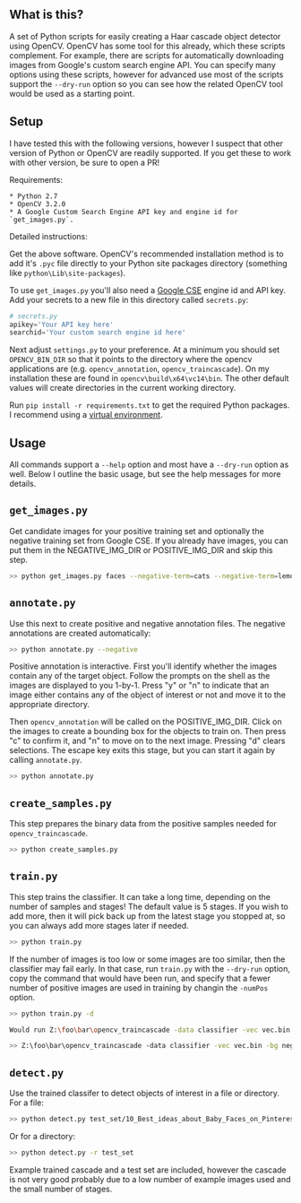## What is this?

A set of Python scripts for easily creating a Haar cascade object detector using OpenCV.
OpenCV has some tool for this already, which these scripts complement.
For example, there are scripts for automatically downloading images from Google's custom search engine API.
You can specify many options using these scripts, however for advanced use most of the scripts support the
`--dry-run` option so you can see how the related OpenCV tool would be used as a starting point.

## Setup

I have tested this with the following versions, however I suspect that other version of Python or OpenCV
are readily supported. If you get these to work with other version, be sure to open a PR!

Requirements:

    * Python 2.7
    * OpenCV 3.2.0
    * A Google Custom Search Engine API key and engine id for `get_images.py`.

Detailed instructions:

Get the above software. OpenCV's recommended installation method is to add it's `.pyc` file directly to your
Python site packages directory (something like `python\Lib\site-packages`).

To use `get_images.py` you'll also need a [Google CSE](https://developers.google.com/custom-search/) engine id and
API key. Add your secrets to a new file in this directory called `secrets.py`:

```python
# secrets.py
apikey='Your API key here'
searchid='Your custom search engine id here'
```

Next adjust `settings.py` to your preference. At a minimum you should set `OPENCV_BIN_DIR` so that it points to
the directory where the opencv applications are (e.g. `opencv_annotation`, `opencv_traincascade`). On my installation
these are found in `opencv\build\x64\vc14\bin`. The other default values will create directories in the current
working directory.

Run `pip install -r requirements.txt` to get the required Python packages.
I recommend using a [virtual environment](https://pypi.python.org/pypi/virtualenv).

## Usage

All commands support a `--help` option and most have a `--dry-run` option as well.
Below I outline the basic usage, but see the help messages for more details.

## `get_images.py`

Get candidate images for your positive training set and optionally the negative training set from Google CSE.
If you already have images, you can put them in the NEGATIVE_IMG_DIR or POSITIVE_IMG_DIR and skip this step.

```bash
>> python get_images.py faces --negative-term=cats --negative-term=lemons
```

## `annotate.py`

Use this next to create positive and negative annotation files. The negative annotations are created automatically:

```bash
>> python annotate.py --negative
```

Positive annotation is interactive.
First you'll identify whether the images contain any of the target object.
Follow the prompts on the shell as the images are displayed to you 1-by-1.
Press "y" or "n" to indicate that an image either contains any of the object of interest or not and move it to the
appropriate directory.

Then `opencv_annotation` will be called on the POSITIVE_IMG_DIR.
Click on the images to create a bounding box for the objects to train on. Then press "c" to confirm it, and "n" to
move on to the next image. Pressing "d" clears selections. The escape key exits this stage, but you can start it
again by calling `annotate.py`.

```bash
>> python annotate.py
```

## `create_samples.py`

This step prepares the binary data from the positive samples needed for `opencv_traincascade`.

```bash
>> python create_samples.py
```

## `train.py`

This step trains the classifier. It can take a long time, depending on the number of samples and stages!
The default value is 5 stages. If you wish to add more, then it will pick back up from the latest stage you stopped
at, so you can always add more stages later if needed.

```bash
>> python train.py
```

If the number of images is too low or some images are too similar, then the classifier may fail early. In that case,
run `train.py` with the `--dry-run` option, copy the command that would have been run, and specify that a fewer
number of positive images are used in training by changin the `-numPos` option.

```bash
>> python train.py -d

Would run Z:\foo\bar\opencv_traincascade -data classifier -vec vec.bin -bg negatives.txt -numPos 68 -numNeg 140 -w 24 -h 24 -numStages 5

>> Z:\foo\bar\opencv_traincascade -data classifier -vec vec.bin -bg negatives.txt -numPos 40 -numNeg 140 -w 24 -h 24 -numStages 5
```

## `detect.py`

Use the trained classifer to detect objects of interest in a file or directory. For a file:

```bash
>> python detect.py test_set/10_Best_ideas_about_Baby_Faces_on_Pinterest_Beautiful_babies_.jpg
```

Or for a directory:

```bash
>> python detect.py -r test_set
```

Example trained cascade and a test set are included, however the cascade is not very good probably due to a low number
of example images used and the small number of stages.
